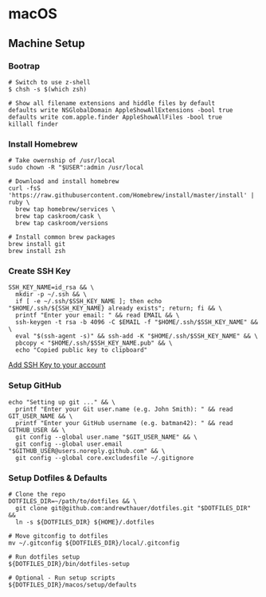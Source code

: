 macOS
=====

Machine Setup
-------------

### Bootrap

```shell
# Switch to use z-shell
$ chsh -s $(which zsh)

# Show all filename extensions and hiddle files by default
defaults write NSGlobalDomain AppleShowAllExtensions -bool true
defaults write com.apple.finder AppleShowAllFiles -bool true
killall finder
```

### Install Homebrew

```shell
# Take owernship of /usr/local
sudo chown -R "$USER":admin /usr/local

# Download and install homebrew
curl -fsS 'https://raw.githubusercontent.com/Homebrew/install/master/install' | ruby \
  brew tap homebrew/services \
  brew tap caskroom/cask \
  brew tap caskroom/versions

# Install common brew packages
brew install git
brew install zsh
```

### Create SSH Key

```shell
SSH_KEY_NAME=id_rsa && \
  mkdir -p ~/.ssh && \
  if [ -e ~/.ssh/$SSH_KEY_NAME ]; then echo "$HOME/.ssh/${SSH_KEY_NAME} already exists"; return; fi && \
  printf "Enter your email: " && read EMAIL && \
  ssh-keygen -t rsa -b 4096 -C $EMAIL -f "$HOME/.ssh/$SSH_KEY_NAME" && \
  eval "$(ssh-agent -s)" && ssh-add -K "$HOME/.ssh/$SSH_KEY_NAME" && \
  pbcopy < "$HOME/.ssh/$SSH_KEY_NAME.pub" && \
  echo "Copied public key to clipboard"
```

[Add SSH Key to your account](https://help.github.com/articles/generating-ssh-keys/#step-4-add-your-ssh-key-to-your-account)

### Setup GitHub

```shell
echo "Setting up git ..." && \
  printf "Enter your Git user.name (e.g. John Smith): " && read GIT_USER_NAME && \
  printf "Enter your GitHub username (e.g. batman42): " && read GITHUB_USER && \
  git config --global user.name "$GIT_USER_NAME" && \
  git config --global user.email "$GITHUB_USER@users.noreply.github.com" && \
  git config --global core.excludesfile ~/.gitignore
```

### Setup Dotfiles & Defaults

```shell
# Clone the repo
DOTFILES_DIR=~/path/to/dotfiles && \
  git clone git@github.com:andrewthauer/dotfiles.git "$DOTFILES_DIR" &&
  ln -s ${DOTFILES_DIR} ${HOME}/.dotfiles

# Move gitconfig to dotfiles
mv ~/.gitconfig ${DOTFILES_DIR}/local/.gitconfig

# Run dotfiles setup
${DOTFILES_DIR}/bin/dotfiles-setup

# Optional - Run setup scripts
${DOTFILES_DIR}/macos/setup/defaults
```
